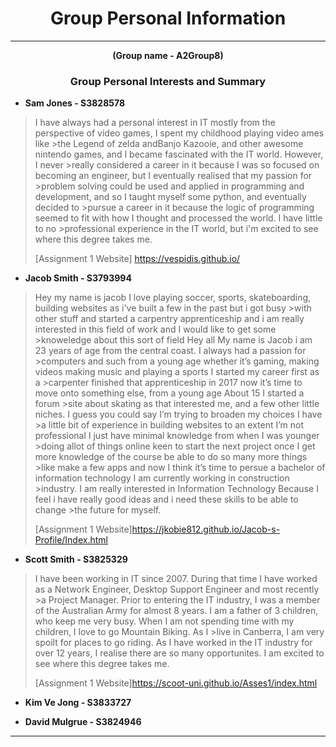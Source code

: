 
# <center> Group Personal Information </center>
***
**<center>(Group name - A2Group8)</center>**


### <center>Group Personal Interests and Summary</center>


-  **Sam Jones - S3828578**
> I have always had a personal interest in IT mostly from the perspective of video games, I spent my childhood playing video ames like >the Legend of zelda andBanjo Kazooie, and other awesome nintendo games, and I became fascinated with the IT world. However, I never >really considered a career in it because I was so focused on becoming an engineer, but I eventually realised that my passion for >problem solving could be used and applied in programming and development, and so I taught myself some python, and eventually decided to >pursue a career in it because the logic of programming seemed to fit with how I thought and processed the world. I have little to no >professional experience in the IT world, but i'm excited to see where this degree takes me.
>
>[Assignment 1 Website] <https://vespidis.github.io/>

- **Jacob Smith - S3793994**
> Hey my name is jacob I love playing soccer, sports, skateboarding, building websites as i've built a few in the past but i got busy >with other stuff and started a carpentry apprenticeship and i am really interested in this field of work and I would like to get some >knoweledge about this sort of field Hey all My name is Jacob i am 23 years of age from the central coast. I always had a passion for >computers and such from a young age whether it’s gaming, making videos making music and playing a sports I started my career first as a >carpenter finished that apprenticeship in 2017 now it’s time to move onto something else, from a young age About 15 I started a forum >site about skating as that interested me, and a few other little niches. I guess you could say I’m trying to broaden my choices I have >a little bit of experience in building websites to an extent I’m not professional I just have minimal knowledge from when I was younger >doing allot of things online keen to start the next project once I get more knowledge of the course be able to do so many more things >like make a few apps and now I think it’s time to persue a bachelor of information technology I am currently working in construction >industry.
>I am really interested in Information Technology Because I feel i have really good ideas and i need these skills to be able to change >the future for myself.
>
> [Assignment 1 Website]<https://jkobie812.github.io/Jacob-s-Profile/Index.html>



- **Scott Smith - S3825329**
>I have been working in IT since 2007. During that time I have worked as a Network Engineer, Desktop Support Engineer and most recently >a Project Manager. Prior to entering the IT industry, I was a member of the Australian Army for almost 8 years.
>I am a father of 3 children, who keep me very busy. When I am not spending time with my children, I love to go Mountain Biking. As I >live in Canberra, I am very spoilt for places to go riding. 
>As I have worked in the IT industry for over 12 years, I realise there are so many opportunites. I am excited to see where this degree
takes me.
>
>[Assignment 1 Website]<https://scoot-uni.github.io/Asses1/index.html>

- **Kim Ve Jong - S3833727**


- **David Mulgrue - S3824946**


***
